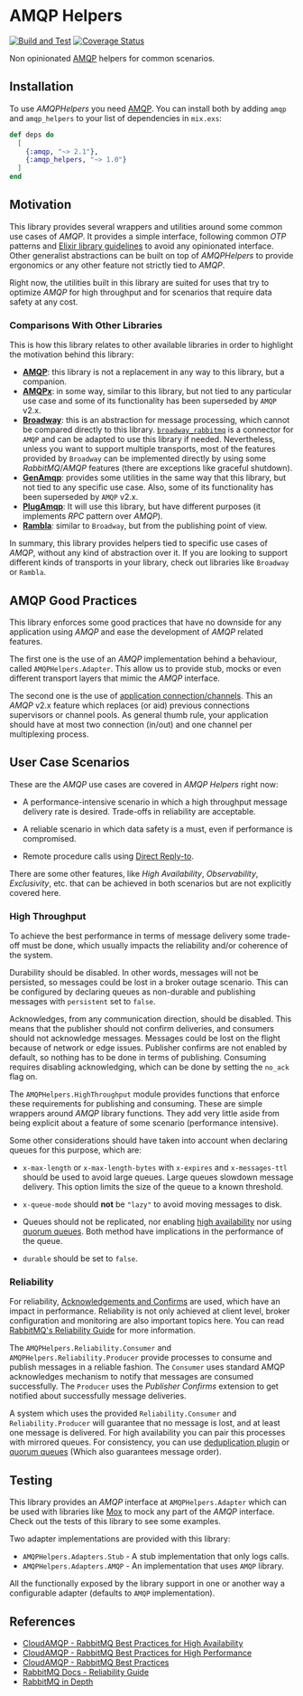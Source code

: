 # AMQP Helpers

[![Build and Test](https://github.com/kantox/amqp_helpers/actions/workflows/build-test.yml/badge.svg)](https://github.com/kantox/amqp_helpers/actions/workflows/build-test.yml)
[![Coverage Status](https://coveralls.io/repos/github/kantox/amqp_helpers/badge.svg?branch=main&t=VbtrhR)](https://coveralls.io/github/kantox/amqp_helpers?branch=main)

Non opinionated [AMQP](https://github.com/pma/amqp) helpers for common
scenarios.

## Installation

To use _AMQPHelpers_ you need [AMQP](https://github.com/pma/amqp). You can
install both by adding `amqp` and `amqp_helpers` to your list of dependencies in
`mix.exs`:

```elixir
def deps do
  [
    {:amqp, "~> 2.1"},
    {:amqp_helpers, "~> 1.0"}
  ]
end
```

## Motivation

This library provides several wrappers and utilities around some common use
cases of _AMQP_. It provides a simple interface, following common _OTP_ patterns
and [Elixir library guidelines](https://hexdocs.pm/elixir/master/library-guidelines.html)
to avoid any opinionated interface. Other generalist abstractions can be built
on top of _AMQPHelpers_ to provide ergonomics or any other feature not strictly
tied to _AMQP_.

Right now, the utilities built in this library are suited for uses that try to
optimize _AMQP_ for high throughput and for scenarios that require data safety
at any cost.

### Comparisons With Other Libraries

This is how this library relates to other available libraries in order to
highlight the motivation behind this library:

- [**AMQP**](https://hexdocs.pm/amqp/readme.html): this library is not a
  replacement in any way to this library, but a companion.
- [**AMQPx**](https://hexdocs.pm/amqpx): in some way, similar to this library,
  but not tied to any particular use case and some of its functionality has been
  superseded by `AMQP` v2.x.
- [**Broadway**](https://hexdocs.pm/broadway/Broadway.html): this is an
  abstraction for message processing, which cannot be compared directly to this
  library. [`broadway_rabbitmq`](https://github.com/dashbitco/broadway_rabbitmq)
  is a connector for `AMQP` and can be adapted to use this library if needed.
  Nevertheless, unless you want to support multiple transports, most of the
  features provided by `Broadway` can be implemented directly by using some
  _RabbitMQ_/_AMQP_ features (there are exceptions like graceful shutdown).
- [**GenAmqp**](https://hexdocs.pm/gen_amqp): provides some utilities in the
  same way that this library, but not tied to any specific use case. Also, some
  of its functionality has been superseded by `AMQP` v2.x.
- [**PlugAmqp**](https://hexdocs.pm/rambla/getting-started.html): It will use
  this library, but have different purposes (it implements _RPC_ pattern over
  _AMQP_).
- [**Rambla**](https://hexdocs.pm/rambla/getting-started.html): similar to
  `Broadway`, but from the publishing point of view.

In summary, this library provides helpers tied to specific use cases of _AMQP_,
without any kind of abstraction over it. If you are looking to support
different kinds of transports in your library, check out libraries like
`Broadway` or `Rambla`.

## AMQP Good Practices

This library enforces some good practices that have no downside for any
application using _AMQP_ and ease the development of _AMQP_ related features.

The first one is the use of an _AMQP_ implementation behind a behaviour, called
`AMQPHelpers.Adapter`. This allow us to provide stub, mocks or even different
transport layers that mimic the _AMQP_ interface.

The second one is the use of [application connection/channels](`AMQP.Application`).
This an _AMQP_ v2.x feature which replaces (or aid) previous connections
supervisors or channel pools. As general thumb rule, your application should
have at most two connection (in/out) and one channel per multiplexing process.

## User Case Scenarios

These are the _AMQP_ use cases are covered in _AMQP Helpers_ right now:

- A performance-intensive scenario in which a high throughput message delivery
  rate is desired. Trade-offs in reliability are acceptable.

- A reliable scenario in which data safety is a must, even if performance is
  compromised.

- Remote procedure calls using [Direct Reply-to](https://www.rabbitmq.com/direct-reply-to.html).

There are some other features, like _High Availability_, _Observability_,
_Exclusivity_, etc. that can be achieved in both scenarios but are not
explicitly covered here.

### High Throughput

To achieve the best performance in terms of message delivery some trade-off must
be done, which usually impacts the reliability and/or coherence of the system.

Durability should be disabled. In other words, messages will not be persisted,
so messages could be lost in a broker outage scenario. This can be configured by
declaring queues as non-durable and publishing messages with `persistent` set to
`false`.

Acknowledges, from any communication direction, should be disabled. This means
that the publisher should not confirm deliveries, and consumers should not
acknowledge messages. Messages could be lost on the flight because of network or
edge issues. Publisher confirms are not enabled by default, so nothing has to be
done in terms of publishing. Consuming requires disabling acknowledging, which
can be done by setting the `no_ack` flag on.

The `AMQPHelpers.HighThroughput` module provides functions that enforce these
requirements for publishing and consuming. These are simple wrappers around
_AMQP_ library functions. They add very little aside from being explicit about
a feature of some scenario (performance intensive).

Some other considerations should have taken into account when declaring queues
for this purpose, which are:

- `x-max-length` or `x-max-length-bytes` with `x-expires` and `x-messages-ttl`
  should be used to avoid large queues. Large queues slowdown message delivery.
  This option limits the size of the queue to a known threshold.

- `x-queue-mode` should **not** be `"lazy"` to avoid moving messages to disk.

- Queues should not be replicated, nor enabling [high availability](https://www.rabbitmq.com/ha.html)
  nor using [quorum queues](https://www.rabbitmq.com/quorum-queues.html). Both
  method have implications in the performance of the queue.

- `durable` should be set to `false`.

### Reliability

For reliability, [Acknowledgements and Confirms](https://www.rabbitmq.com/confirms.html)
are used, which have an impact in performance. Reliability is not only achieved
at client level, broker configuration and monitoring are also important topics
here. You can read [RabbitMQ's Reliability Guide](https://www.rabbitmq.com/reliability.html)
for more information.

The `AMQPHelpers.Reliability.Consumer` and `AMQPHelpers.Reliability.Producer`
provide processes to consume and publish messages in a reliable fashion. The
`Consumer` uses standard AMQP acknowledges mechanism to notify that messages are
consumed successfully. The `Producer` uses the _Publisher Confirms_ extension to
get notified about successfully message deliveries.

A system which uses the provided `Reliability.Consumer` and
`Reliability.Producer` will guarantee that no message is lost, and at least one
message is delivered. For high availability you can pair this processes with
mirrored queues. For consistency, you can use
[deduplication plugin](https://github.com/noxdafox/rabbitmq-message-deduplication)
or [quorum queues](https://www.rabbitmq.com/quorum-queues.html) (Which also
guarantees message order).

## Testing

This library provides an _AMQP_ interface at `AMQPHelpers.Adapter` which can
be used with libraries like [Mox](https://github.com/dashbitco/mox) to mock any
part of the _AMQP_ interface. Check out the tests of this library to see some
examples.

Two adapter implementations are provided with this library:

- `AMQPHelpers.Adapters.Stub` - A stub implementation that only logs calls.
- `AMQPHelpers.Adapters.AMQP` - An implementation that uses `AMQP` library.

All the functionally exposed by the library support in one or another way a
configurable adapter (defaults to `AMQP` implementation).

## References

- [CloudAMQP - RabbitMQ Best Practices for High Availability](https://www.cloudamqp.com/blog/part3-rabbitmq-best-practice-for-high-availability.html)
- [CloudAMQP - RabbitMQ Best Practices for High Performance](https://www.cloudamqp.com/blog/part2-rabbitmq-best-practice-for-high-performance.html)
- [CloudAMQP - RabbitMQ Best Practices](https://www.cloudamqp.com/blog/part1-rabbitmq-best-practice.html)
- [RabbitMQ Docs - Reliability Guide](https://www.rabbitmq.com/reliability.html)
- [RabbitMQ in Depth](https://www.manning.com/books/rabbitmq-in-depth)
